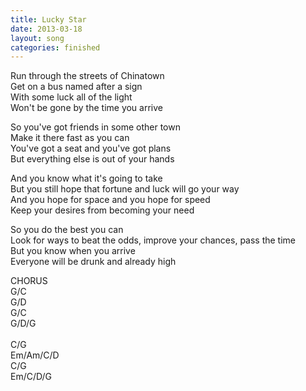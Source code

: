 ```yaml
---
title: Lucky Star
date: 2013-03-18
layout: song
categories: finished
---
```


Run through the streets of Chinatown  
Get on a bus named after a sign  
With some luck all of the light  
Won't be gone by the time you arrive

So you've got friends in some other town  
Make it there fast as you can  
You've got a seat and you've got plans  
But everything else is out of your hands

<div class="chorus">
	And you know what it's going to take<br/>
	But you still hope that fortune and luck will go your way<br/>
	And you hope for space and you hope for speed<br/>
	Keep your desires from becoming your need
</div>

So you do the best you can  
Look for ways to beat the odds, improve your chances, pass the time  
But you know when you arrive  
Everyone will be drunk and already high

<div class="chorus">CHORUS</div>

<div class="chords">
	G/C<br/>
	G/D<br/>
	G/C<br/>
	G/D/G<br/>
	<br/>
	C/G<br/>
	Em/Am/C/D<br/>
	C/G<br/>
	Em/C/D/G
</div>

